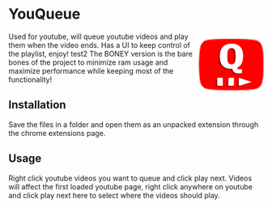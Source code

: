 # YouQueue

<img src="icon1.png" align="right">
Used for youtube, will queue youtube videos and play them when the video ends. Has a UI to keep control of the playlist, enjoy!
test2
The BONEY version is the bare bones of the project to minimize ram usage and maximize performance while keeping most of the functionality!

## Installation

Save the files in a folder and open them as an unpacked extension through the chrome extensions page.

## Usage

Right click youtube videos you want to queue and click play next. Videos will affect the first loaded youtube page, right click anywhere on youtube and click play next here to select where the videos should play.
